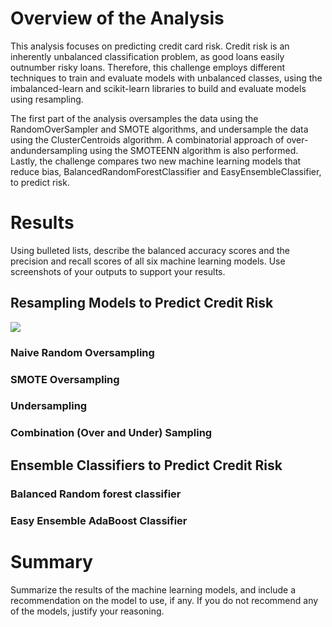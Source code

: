 # Overview of the Analysis

This analysis focuses on predicting credit card risk. Credit risk is an inherently unbalanced classification problem, as good loans easily outnumber risky loans. Therefore, this challenge employs different techniques to train and evaluate models with unbalanced classes, using the imbalanced-learn and scikit-learn libraries to build and evaluate models using resampling.

The first part of the analysis oversamples the data using the RandomOverSampler and SMOTE algorithms, and undersample the data using the ClusterCentroids algorithm. A combinatorial approach of over-andundersampling using the SMOTEENN algorithm is also performed. Lastly, the challenge compares two new machine learning models that reduce bias, BalancedRandomForestClassifier and EasyEnsembleClassifier, to predict risk.

# Results

Using bulleted lists, describe the balanced accuracy scores and the precision and recall scores of all six machine learning models. Use screenshots of your outputs to support your results.

## Resampling Models to Predict Credit Risk

<img src="Images/NaiveRandomSamplig_Acc">

### Naive Random Oversampling

### SMOTE Oversampling

### Undersampling

### Combination (Over and Under) Sampling

## Ensemble Classifiers to Predict Credit Risk

### Balanced Random forest classifier

### Easy Ensemble AdaBoost Classifier

# Summary

Summarize the results of the machine learning models, and include a recommendation on the model to use, if any. If you do not recommend any of the models, justify your reasoning.
